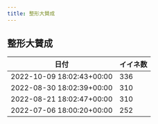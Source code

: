 ```yaml
---
title: 整形大賛成
---
```

## 整形大賛成

|日付|イイネ数|
|-|-|
|2022-10-09 18:02:43+00:00|336|
|2022-08-30 18:02:39+00:00|310|
|2022-08-21 18:02:47+00:00|310|
|2022-07-06 18:00:20+00:00|252|
